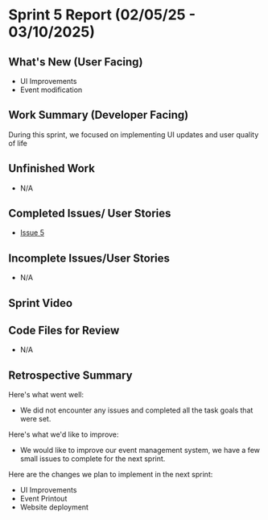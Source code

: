 # Sprint 5 Report (02/05/25 - 03/10/2025)

## What's New (User Facing)
* UI Improvements
* Event modification

## Work Summary (Developer Facing)
During this sprint, we focused on implementing UI updates and user quality of life

## Unfinished Work
- N/A

## Completed Issues/ User Stories
* [Issue 5](https://github.com/mmanning95/ACME26WCV-Cpts421/issues/5)

 ## Incomplete Issues/User Stories
- N/A

## Sprint Video

## Code Files for Review
- N/A

## Retrospective Summary
Here's what went well:
* We did not encounter any issues and completed all the task goals that were set.
 
Here's what we'd like to improve:
* We would like to improve our event management system, we have a few small issues to complete for the next sprint.
  
Here are the changes we plan to implement in the next sprint:
* UI Improvements
* Event Printout
* Website deployment

